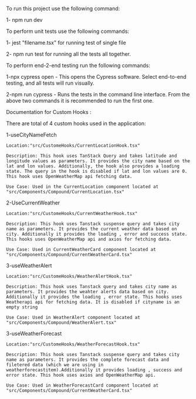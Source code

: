 To run this project use the following command:

1- npm run dev

To perform unit tests use the following commands:

1- jest "filename.tsx" for running test of single file

2- npm run test for running all the tests all together.

To perform end-2-end testing run the following commands:

1-npx cypress open - This opens the Cypress software. Select end-to-end testing, and all
tests will run visually.

2-npm run cypress - Runs the tests in the command line interface.
From the above two commands it is recommended to run the first one.

Documentation for Custom Hooks :

There are total of 4 custom hooks used in the application:

1-useCityNameFetch

    Location:"src/CustomeHooks/CurrentLocationHook.tsx"

    Description: This hook uses TanStack Query and takes latitude and longitude values as parameters. It provides the city name based on the lat and lon values. Additionally, the hook also provides a loading state. The query in the hook is disabled if lat and lon values are 0.
    This hook uses OpenWeatherMap api fetching data.

    Use Case: Used in the CurrentLocation component located at "src/Components/Compound/CurrentLocation.tsx"

2-UseCurrentWeather

    Location:"src/CustomeHooks/CurrentWeatherHook.tsx"

    Description: This hook uses Tanstack suspense query and takes city name as parameters. It provides the current weather data based on city. Additionally it provides the loading , error and success state. This hooks uses OpenWeatherMap api and axios for fetching data.

    Use Case: Used in CurrentWeatherCard component located at "src/Components/Compound/CurrentWeatherCard.tsx"

3-useWeatherAlert

    Location:"src/CustomeHooks/WeatherAlertHook.tsx"

    Description: This hook uses Tanstack query and takes city name as parameters. It provides the weahter alerts data based on city. Additionally it provides the loading , error state. This hooks uses Weatherapi api for fetching data. It is disabled if cityname is an empty string

    Use Case: Used in WeatherAlert component located at "src/Components/Compound/WeatherAlert.tsx"

3-useWeatherForecast

    Location:"src/CustomeHooks/WeatherForecastHook.tsx"

    Description: This hook uses Tanstack suspense query and takes city name as parameters. It provides the complete forecast data and filetered data (which we are using in weatherforecastitem).Additionally it provides loading , success and error state. This hook uses axios and OpenWeatherMap api.

    Use Case: Used in WeatherForecastCard component located at "src/Components/Compound/CurrentWeatherCard.tsx"
